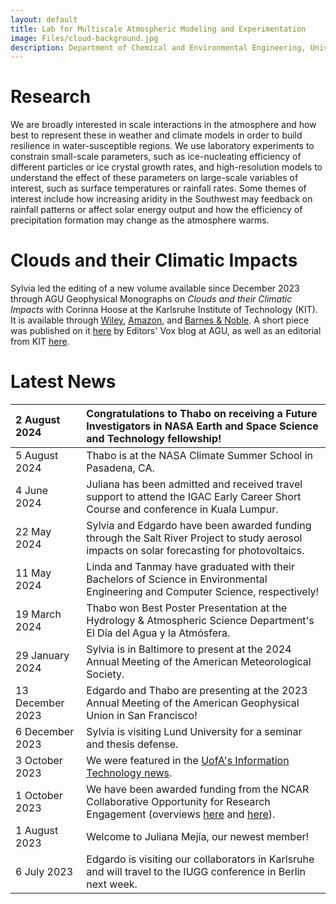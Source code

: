 ```yaml
---
layout: default
title: Lab for Multiscale Atmospheric Modeling and Experimentation
image: Files/cloud-background.jpg
description: Department of Chemical and Environmental Engineering, University of Arizona
---
```


# Research

We are broadly interested in scale interactions in the atmosphere and how best to represent these in weather and climate models in order to build resilience in water-susceptible regions. We use laboratory experiments to constrain small-scale parameters, such as ice-nucleating efficiency of different particles or ice crystal growth rates, and high-resolution models to understand the effect of these parameters on large-scale variables of interest, such as surface temperatures or rainfall rates. Some themes of interest include how increasing aridity in the Southwest may feedback on rainfall patterns or affect solar energy output and how the efficiency of precipitation formation may change as the atmosphere warms.

# Clouds and their Climatic Impacts

Sylvia led the editing of a new volume available since December 2023 through AGU Geophysical Monographs on _Clouds and their Climatic Impacts_ with Corinna Hoose at the Karlsruhe Institute of Technology (KIT). It is available through [Wiley](https://www.wiley.com/en-us/Clouds+and+Their+Climatic+Impact%3A+Radiation%2C+Circulation%2C+and+Precipitation-p-9781119700319), [Amazon](https://www.amazon.com/Clouds-their-Climatic-Impact-Precipitation/dp/1119700310/ref=sr_1_1?crid=9KB5FH7KEM9Z&keywords=clouds+and+their+climatic+impact&qid=1702921601&sprefix=clouds+and+their+climatic+impac%2Caps%2C299&sr=8-1&ufe=app_do%3Aamzn1.fos.17d9e15d-4e43-4581-b373-0e5c1a776d5d), and [Barnes & Noble](https://www.barnesandnoble.com/w/book/1143372658). A short piece was published on it [here](https://eos.org/editors-vox/the-complexity-of-clouds-circulation-and-climate) by Editors' Vox blog at AGU, as well as an editorial from KIT [here](https://www.imk-tro.kit.edu/12521.php).

# Latest News

| 2 August 2024 | Congratulations to Thabo on receiving a Future Investigators in NASA Earth and Space Science and Technology fellowship! 
|:-----------|:------|
| 5 August 2024 | Thabo is at the NASA Climate Summer School in Pasadena, CA. |
| 4 June 2024 | Juliana has been admitted and received travel support to attend the IGAC Early Career Short Course and conference in Kuala Lumpur. |
| 22 May 2024 | Sylvia and Edgardo have been awarded funding through the Salt River Project to study aerosol impacts on solar forecasting for photovoltaics. |
| 11 May 2024 | Linda and Tanmay have graduated with their Bachelors of Science in Environmental Engineering and Computer Science, respectively!
| 19 March 2024 | Thabo won Best Poster Presentation at the Hydrology & Atmospheric Science Department's El Día del Agua y la Atmósfera. |
| 29 January 2024 | Sylvia is in Baltimore to present at the 2024 Annual Meeting of the American Meteorological Society. |
| 13 December 2023 | Edgardo and Thabo are presenting at the 2023 Annual Meeting of the American Geophysical Union in San Francisco! |
| 6 December 2023 | Sylvia is visiting Lund University for a seminar and thesis defense. |
| 3 October 2023 | We were featured in the [UofA's Information Technology news](https://it.arizona.edu/news/atmospheric-researcher-has-her-head-clouds). |
| 1 October 2023 | We have been awarded funding from the NCAR Collaborative Opportunity for Research Engagement (overviews [here](https://ncar.ucar.edu/who-we-are/diversity-inclusion/core-awards) and [here](https://ncar.ucar.edu/who-we-are/diversity-inclusion/core-awards/interactive-graphics-and-vr)). |
| 1 August 2023 | Welcome to Juliana Mejía, our newest member! |
| 6 July 2023 | Edgardo is visiting our collaborators in Karlsruhe and will travel to the IUGG conference in Berlin next week. |
